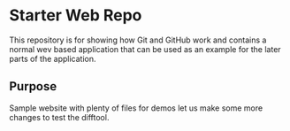 # Starter Web Repo

This repository is for showing how Git and GitHub work and contains a normal wev based application that can be used as an example for the later parts of the application.

## Purpose

Sample website with plenty of files for demos
let us make some more changes to test the difftool.